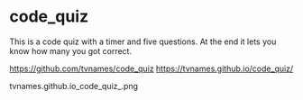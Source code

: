 # code_quiz

This is a code quiz with a timer and five questions. At the end it lets you know how many you got correct. 

https://github.com/tvnames/code_quiz
https://tvnames.github.io/code_quiz/

tvnames.github.io_code_quiz_.png 